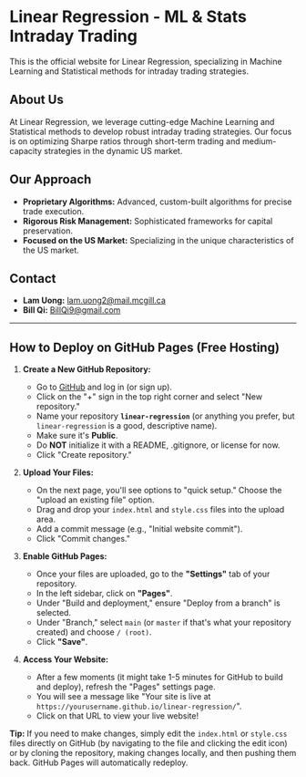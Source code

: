 # Linear Regression - ML & Stats Intraday Trading

This is the official website for Linear Regression, specializing in Machine Learning and Statistical methods for intraday trading strategies.

## About Us

At Linear Regression, we leverage cutting-edge Machine Learning and Statistical methods to develop robust intraday trading strategies. Our focus is on optimizing Sharpe ratios through short-term trading and medium-capacity strategies in the dynamic US market.

## Our Approach

* **Proprietary Algorithms:** Advanced, custom-built algorithms for precise trade execution.
* **Rigorous Risk Management:** Sophisticated frameworks for capital preservation.
* **Focused on the US Market:** Specializing in the unique characteristics of the US market.

## Contact

* **Lam Uong:** [lam.uong2@mail.mcgill.ca](mailto:lam.uong2@mail.mcgill.ca)
* **Bill Qi:** [BillQi9@gmail.com](mailto:BillQi9@gmail.com)

---

## How to Deploy on GitHub Pages (Free Hosting)

1.  **Create a New GitHub Repository:**
    * Go to [GitHub](https://github.com/) and log in (or sign up).
    * Click on the "+" sign in the top right corner and select "New repository."
    * Name your repository **`linear-regression`** (or anything you prefer, but `linear-regression` is a good, descriptive name).
    * Make sure it's **Public**.
    * Do **NOT** initialize it with a README, .gitignore, or license for now.
    * Click "Create repository."

2.  **Upload Your Files:**
    * On the next page, you'll see options to "quick setup." Choose the "upload an existing file" option.
    * Drag and drop your `index.html` and `style.css` files into the upload area.
    * Add a commit message (e.g., "Initial website commit").
    * Click "Commit changes."

3.  **Enable GitHub Pages:**
    * Once your files are uploaded, go to the **"Settings"** tab of your repository.
    * In the left sidebar, click on **"Pages"**.
    * Under "Build and deployment," ensure "Deploy from a branch" is selected.
    * Under "Branch," select `main` (or `master` if that's what your repository created) and choose `/ (root)`.
    * Click **"Save"**.

4.  **Access Your Website:**
    * After a few moments (it might take 1-5 minutes for GitHub to build and deploy), refresh the "Pages" settings page.
    * You will see a message like "Your site is live at `https://yourusername.github.io/linear-regression/`".
    * Click on that URL to view your live website!

**Tip:** If you need to make changes, simply edit the `index.html` or `style.css` files directly on GitHub (by navigating to the file and clicking the edit icon) or by cloning the repository, making changes locally, and then pushing them back. GitHub Pages will automatically redeploy.
